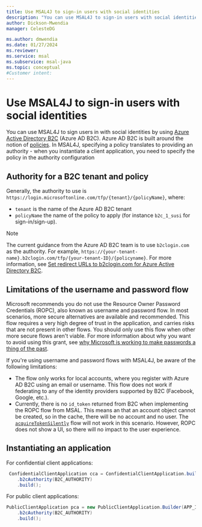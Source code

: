 ```yaml
---
title: Use MSAL4J to sign-in users with social identities
description: "You can use MSAL4J to sign-in users with social identities by using Azure AD B2C."
author: Dickson-Mwendia
manager: CelesteDG

ms.author: dmwendia
ms.date: 01/27/2024
ms.reviewer:
ms.service: msal
ms.subservice: msal-java
ms.topic: conceptual
#Customer intent: 
---
```


# Use MSAL4J to sign-in users with social identities

You can use MSAL4J to sign users in with social identities by using [Azure Active Directory B2C](https://aka.ms/aadb2c) (Azure AD B2C). Azure AD B2C is built around the notion of [policies](/azure/active-directory-b2c/custom-policy-overview). In MSAL4J, specifying a policy translates to providing an authority - when you instantiate a client application, you need to specify the policy in the authority configuration

## Authority for a B2C tenant and policy

Generally, the authority to use is `https://login.microsoftonline.com/tfp/{tenant}/{policyName}`, where:

- `tenant` is the name of the Azure AD B2C tenant
- `policyName` the name of the policy to apply (for instance `b2c_1_susi` for sign-in/sign-up).

>[!NOTE]
>The current guidance from the Azure AD B2C team is to use `b2clogin.com` as the authority. For example, `https://{your-tenant-name}.b2clogin.com/tfp/{your-tenant-ID}/{policyname}`. For more information, see [Set redirect URLs to b2clogin.com for Azure Active Directory B2C](/azure/active-directory-b2c/b2clogin).

## Limitations of the username and password flow

Microsoft recommends you do not use the Resource Owner Password Credentials (ROPC), also known as username and password flow. In most scenarios, more secure alternatives are available and recommended. This flow requires a very high degree of trust in the application, and carries risks that are not present in other flows. You should only use this flow when other more secure flows aren't viable. For more information about why you want to avoid using this grant, see [why Microsoft is working to make passwords a thing of the past](https://news.microsoft.com/features/whats-solution-growing-problem-passwords-says-microsoft/).


If you're using username and password flows with MSAL4J, be aware of the following limitations:

- The flow only works for local accounts, where you register with Azure AD B2C using an email or username. This flow does not work if federating to any of the identity providers supported by B2C (Facebook, Google, etc.).
- Currently, there is no `id_token` returned from B2C when implementing the ROPC flow from MSAL. This means an that an account object cannot be created, so in the cache, there will be no account and no user. The [`acquireTokenSilently`](xref:com.microsoft.aad.msal4j.AbstractClientApplicationBase.acquireTokenSilently(com.microsoft.aad.msal4j.SilentParameters)) flow will not work in this scenario. However, ROPC does not show a UI, so there will no impact to the user experience.

## Instantiating an application

For confidential client applications:

```java
 ConfidentialClientApplication cca = ConfidentialClientApplication.builder(APP_ID, credential)
    .b2cAuthority(B2C_AUTHORITY)
    .build();
```

For public client applications:

```java
PublicClientApplication pca = new PublicClientApplication.Builder(APP_ID)
    .b2cAuthority(B2C_AUTHORITY)
    .build();
```
